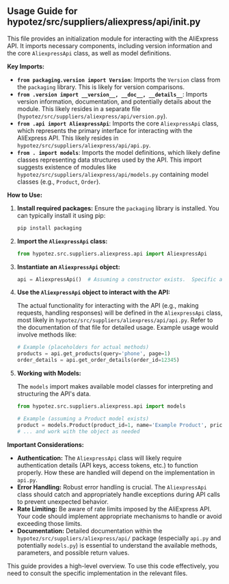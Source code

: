 ## Usage Guide for hypotez/src/suppliers/aliexpress/api/__init__.py

This file provides an initialization module for interacting with the AliExpress API.  It imports necessary components, including version information and the core `AliexpressApi` class, as well as model definitions.

**Key Imports:**

* **`from packaging.version import Version`**: Imports the `Version` class from the `packaging` library. This is likely for version comparisons.
* **`from .version import __version__, __doc__, __details__`**: Imports version information, documentation, and potentially details about the module.  This likely resides in a separate file (`hypotez/src/suppliers/aliexpress/api/version.py`).
* **`from .api import AliexpressApi`**: Imports the core `AliexpressApi` class, which represents the primary interface for interacting with the AliExpress API.  This likely resides in `hypotez/src/suppliers/aliexpress/api/api.py`.
* **`from . import models`**: Imports the model definitions, which likely define classes representing data structures used by the API.  This import suggests existence of modules like `hypotez/src/suppliers/aliexpress/api/models.py` containing model classes (e.g., `Product`, `Order`).


**How to Use:**

1. **Install required packages:** Ensure the `packaging` library is installed.  You can typically install it using pip:
   ```bash
   pip install packaging
   ```

2. **Import the `AliexpressApi` class:**

   ```python
   from hypotez.src.suppliers.aliexpress.api import AliexpressApi
   ```

3. **Instantiate an `AliexpressApi` object:**

   ```python
   api = AliexpressApi()  # Assuming a constructor exists.  Specific arguments may be required depending on implementation.
   ```

4. **Use the `AliexpressApi` object to interact with the API:**

   The actual functionality for interacting with the API (e.g., making requests, handling responses) will be defined in the `AliexpressApi` class, most likely in `hypotez/src/suppliers/aliexpress/api/api.py`.  Refer to the documentation of that file for detailed usage.  Example usage would involve methods like:

   ```python
   # Example (placeholders for actual methods)
   products = api.get_products(query='phone', page=1)
   order_details = api.get_order_details(order_id=12345)
   ```

5. **Working with Models:**

   The `models` import makes available model classes for interpreting and structuring the API's data.

   ```python
   from hypotez.src.suppliers.aliexpress.api import models

   # Example (assuming a Product model exists)
   product = models.Product(product_id=1, name='Example Product', price=99.99) 
   # ... and work with the object as needed
   ```

**Important Considerations:**

* **Authentication:** The `AliexpressApi` class will likely require authentication details (API keys, access tokens, etc.) to function properly.  How these are handled will depend on the implementation in `api.py`.
* **Error Handling:**  Robust error handling is crucial. The `AliexpressApi` class should catch and appropriately handle exceptions during API calls to prevent unexpected behavior.
* **Rate Limiting:** Be aware of rate limits imposed by the AliExpress API.  Your code should implement appropriate mechanisms to handle or avoid exceeding those limits.
* **Documentation:**  Detailed documentation within the `hypotez/src/suppliers/aliexpress/api/` package (especially `api.py` and potentially `models.py`) is essential to understand the available methods, parameters, and possible return values.


This guide provides a high-level overview.  To use this code effectively, you need to consult the specific implementation in the relevant files.